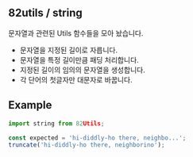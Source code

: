 ## 82utils / string

문자열과 관련된 Utils 함수들을 모아 놨습니다.
- 문자열을 지정된 길이로 자릅니다.
- 문자열을 특정 길이만큼 패딩 처리합니다.
- 지정된 길이의 임의의 문자열을 생성합니다.
- 각 단어의 첫글자만 대문자로 바꿉니다.

## Example
```js
import string from 82Utils;

const expected = 'hi-diddly-ho there, neighbo...';
truncate('hi-diddly-ho there, neighborino');

```